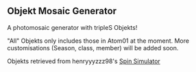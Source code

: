 ## Objekt Mosaic Generator

A photomosaic generator with tripleS Objekts!

"All" Objekts only includes those in Atom01 at the moment. More customisations (Season, class, member) will be added soon.

Objekts retrieved from henryyyzzz98's [Spin Simulator](https://github.com/henryyyzzz98/henryyyzzz98.github.io) 

